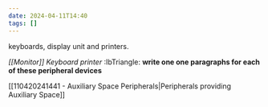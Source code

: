 ```yaml
---
date: 2024-04-11T14:40
tags: []
---
```

keyboards, display unit and printers.

*[[Monitor]]*
*Keyboard*
*printer*
:IbTriangle: **write one one paragraphs for each of these peripheral devices**

[[110420241441 - Auxiliary Space Peripherals|Peripherals providing Auxiliary Space]]

